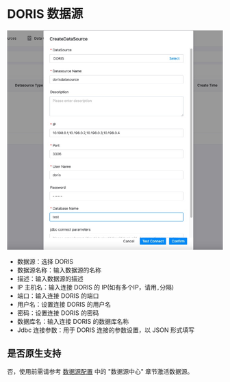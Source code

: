 # DORIS 数据源

![DORIS](../../../../img/new_ui/dev/datasource/doris.png)

- 数据源：选择 DORIS
- 数据源名称：输入数据源的名称
- 描述：输入数据源的描述
- IP 主机名：输入连接 DORIS 的 IP(如有多个IP，请用`,`分隔)
- 端口：输入连接 DORIS 的端口
- 用户名：设置连接 DORIS 的用户名
- 密码：设置连接 DORIS 的密码
- 数据库名：输入连接 DORIS 的数据库名称
- Jdbc 连接参数：用于 DORIS 连接的参数设置，以 JSON 形式填写

## 是否原生支持

否，使用前需请参考 [数据源配置](../installation/datasource-setting.md) 中的 "数据源中心" 章节激活数据源。
